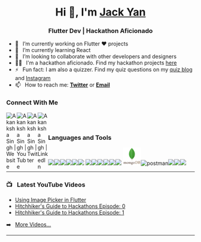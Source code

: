 <h1 align="center"> Hi 👋, I'm <a href="https://www.linkedin.com/in/yan-jack/">Jack Yan</a></h1>
<h3 align="center">Flutter Dev | Hackathon Aficionado </h3>

<!---
[![Youtube](https://img.shields.io/static/v1?label=CoderJedi&message=Subscribe&logo=YouTube&color=FF0000&style=for-the-badge)][youtube]
[![Twitter Follow](https://img.shields.io/twitter/follow/coder_jedi?color=1DA1F2&label=Followers&logo=twitter&style=for-the-badge)][twitter]
[![GitHub followers](https://img.shields.io/github/followers/Akanksha1212?logo=GitHub&style=for-the-badge)][github]
[![Linkedin: AkankshaSingh](https://img.shields.io/badge/-CONNECT-blue?style=for-the-badge&logo=Linkedin&link=https://www.linkedin.com/in/AkankshaSingh/)][linkedin]
-->

- 🔭 &ensp;I’m currently working on Flutter ❤️ projects
- 🌱 &ensp;I’m currently learning React 
- 👯 &ensp;I’m looking to collaborate with other developers and designers
- 👩‍💻 &ensp;I'm a hackathon aficionado. Find my hackathon projects [here](https://devpost.com/coderjedi) 
- ⚡ &ensp;Fun fact: I am also a quizzer. Find my quiz questions on my [quiz blog](https://curiouscuriequiz.wordpress.com/category/quiz-sets/) and [Instagram](https://www.instagram.com/p/BrVMaJrBOBF/) 
- 📫 &ensp;How to reach me: [**Twitter**][twitter] or [**Email**][email]

### Connect With Me

[<img align="left" alt="Akanksha Singh | Website" width="28px" src="https://www.freepnglogos.com/uploads/logo-website-png/logo-website-website-logo-png-transparent-background-background-15.png" />][website]
[<img align="left" alt="Akanksha Singh | YouTube" width="28px" src="https://upload.wikimedia.org/wikipedia/commons/thumb/0/09/YouTube_full-color_icon_%282017%29.svg/640px-YouTube_full-color_icon_%282017%29.svg.png" />][youtube]
[<img align="left" alt="Akanksha Singh | Twitter" width="28px" src="https://upload.wikimedia.org/wikipedia/commons/thumb/4/4f/Twitter-logo.svg/934px-Twitter-logo.svg.png" />][twitter]
[<img align="left" alt="Akanksha Singh | LinkedIn" width="28px" src="https://cdn-icons-png.flaticon.com/512/174/174857.png" />][linkedin]

<br />
<br />

### Languages and Tools

<img src="https://img.icons8.com/color/48/000000/c-plus-plus-logo.png"/><img src="https://img.icons8.com/color/48/000000/javascript.png"/><img src="https://img.icons8.com/color/48/000000/dart.png"/><img src="https://img.icons8.com/color/48/000000/flutter.png"/><img src="https://img.icons8.com/color/48/000000/python.png"/><img src="https://img.icons8.com/color/48/000000/html-5.png"/> <img src="https://img.icons8.com/color/48/000000/css3.png"/><img src="https://img.icons8.com/color/48/000000/php.png"/><img src="https://img.icons8.com/color/48/000000/nodejs.png"/><img src="https://img.icons8.com/color/48/000000/firebase.png"/><img src="https://img.icons8.com/color/48/000000/google-cloud.png"/><img src="https://img.icons8.com/fluent/50/000000/mysql-logo.png"/>
<img src="https://raw.githubusercontent.com/devicons/devicon/master/icons/mongodb/mongodb-original-wordmark.svg" alt="mongodb" width="48" height="48"/><img src="https://www.vectorlogo.zone/logos/getpostman/getpostman-icon.svg" alt="postman" width="45" height="45"/><img src="https://img.icons8.com/color/48/000000/figma--v1.png"/><img src="https://img.icons8.com/color/48/000000/visual-studio-code-2019.png"/><img src="https://img.icons8.com/color/48/000000/xcode.png"/>



---

### 📺 &ensp;Latest YouTube Videos

<!-- YOUTUBE:START -->
<!-- - [Hitchhiker's Guide to Hackathons Ep:0](https://youtu.be/0VH4pKGHgc0) -->
- [Using Image Picker in Flutter](https://youtu.be/s0YqbEJcRtE)
- [Hitchhiker's Guide to Hackathons Episode: 0](https://www.youtube.com/watch?v=uqSdMaWvUHo&ab_channel=CoderJedi)
- [Hitchhiker's Guide to Hackathons Episode: 1](https://youtu.be/puykQQLTMWs)
<!-- YOUTUBE:END -->

➡️ &ensp;[More Videos...](https://www.youtube.com/channel/UCa6cGJzXI_xCUKwM3ZaB4kw/videos)

---


[website]: https://akanksha1212.github.io/
[twitter]: https://twitter.com/intent/follow?original_referer=https%3A%2F%2Fgithub.com%2Fcoder_jedi&screen_name=coder_jedi
[youtube]: https://www.youtube.com/channel/UCa6cGJzXI_xCUKwM3ZaB4kw?sub_confirmation=1
[linkedin]: https://linkedin.com/in/Akanksha1212
[github]: https://github.com/Akanksha1212
[instagram]: https://www.instagram.com/akankshasingh1212
[medium]: https://medium.com/@coderjedi
[email]: mailto:singhakanksha221b@gmail.com


